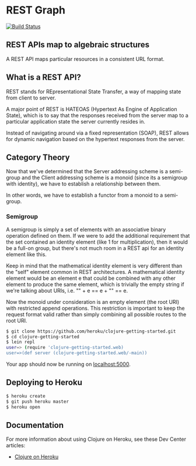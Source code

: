 # REST Graph

[![Build Status](https://travis-ci.com/bcrisp/RESTgraph.svg?token=CxsDwVKqVE1qQQyDQsta&branch=master)](https://travis-ci.com/bcrisp/RESTgraph)

## REST APIs map to algebraic structures

A REST API maps particular resources in a consistent URL format.

## What is a REST API?

REST stands for REpresentational State Transfer, a way of mapping state from client to server.

A major point of REST is HATEOAS (Hypertext As Engine of Application State), which is to say that the responses received from the server map to a particular application state the server currently resides in.

Instead of navigating around via a fixed representation (SOAP), REST allows for dynamic navigation based on the hypertext responses from the server.

## Category Theory

Now that we've determined that the Server addressing scheme is a semi-group and the Client addressing scheme is a monoid (since its a semigroup with identity), we have to establish a relationship between them.

In other words, we have to establish a functor from a monoid to a semi-group.

### Semigroup

A semigroup is simply a set of elements with an associative binary operation defined on them. If we were to add the additional requirement that the set contained an identity element (like 1 for multiplication), then it would be a full-on group, but there's not much room in a REST api for an identity element like this.

Keep in mind that the mathematical identity element is very different than the "self" element common in REST architectures. A mathematical identity element would be an element e that could be combined with any other element to produce the same element, which is trivially the empty string if we're talking about URIs, i.e. "" + e == e + "" == e.

Now the monoid under consideration is an empty element (the root URI) with restricted append operations. This restriction is important to keep the request format valid rather than simply combining all possible routes to the root URI.

```sh
$ git clone https://github.com/heroku/clojure-getting-started.git
$ cd clojure-getting-started
$ lein repl
user=> (require 'clojure-getting-started.web)
user=>(def server (clojure-getting-started.web/-main))
```

Your app should now be running on [localhost:5000](http://localhost:5000/).

## Deploying to Heroku

```sh
$ heroku create
$ git push heroku master
$ heroku open
```

## Documentation

For more information about using Clojure on Heroku, see these Dev Center articles:

- [Clojure on Heroku](https://devcenter.heroku.com/categories/clojure)

